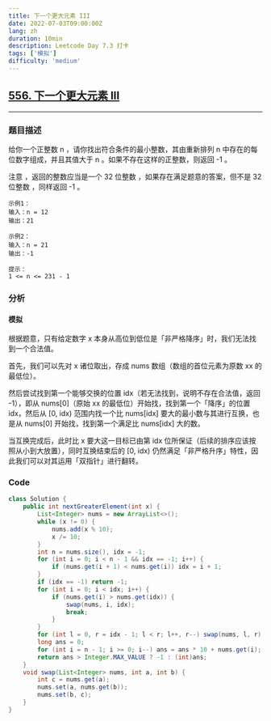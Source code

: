 ```yaml
---
title: 下一个更大元素 III
date: 2022-07-03T09:00:00Z
lang: zh
duration: 10min
description: Leetcode Day 7.3 打卡
tags: ['模拟']
difficulty: 'medium'
---
```


## [556. 下一个更大元素 III](https://leetcode.cn/problems/next-greater-element-iii/) <MarkerMedium />
***
### 题目描述
给你一个正整数 n ，请你找出符合条件的最小整数，其由重新排列 n 中存在的每位数字组成，并且其值大于 n 。如果不存在这样的正整数，则返回 -1 。

注意 ，返回的整数应当是一个 32 位整数 ，如果存在满足题意的答案，但不是 32 位整数 ，同样返回 -1 。
```
示例1：
输入：n = 12
输出：21
```
```
示例2：
输入：n = 21
输出：-1
```
```
提示：
1 <= n <= 231 - 1
```

### 分析
#### 模拟
根据题意，只有给定数字 x 本身从高位到低位是「非严格降序」时，我们无法找到一个合法值。

首先，我们可以先对 x 诸位取出，存成 nums 数组（数组的首位元素为原数 xx 的最低位）。

然后尝试找到第一个能够交换的位置 idx（若无法找到，说明不存在合法值，返回 -1），即从 nums[0]（原始 xx 的最低位）开始找，找到第一个「降序」的位置 idx，然后从 [0, idx) 范围内找一个比 nums[idx] 要大的最小数与其进行互换，也是从 nums[0] 开始找，找到第一个满足比 nums[idx] 大的数。

当互换完成后，此时比 x 要大这一目标已由第 idx 位所保证（后续的排序应该按照从小到大放置），同时互换结束后的 [0, idx) 仍然满足「非严格升序」特性，因此我们可以对其运用「双指针」进行翻转。
### Code

```java
class Solution {
    public int nextGreaterElement(int x) {
        List<Integer> nums = new ArrayList<>();
        while (x != 0) {
            nums.add(x % 10);
            x /= 10;
        }
        int n = nums.size(), idx = -1;
        for (int i = 0; i < n - 1 && idx == -1; i++) {
            if (nums.get(i + 1) < nums.get(i)) idx = i + 1;
        }
        if (idx == -1) return -1;
        for (int i = 0; i < idx; i++) {
            if (nums.get(i) > nums.get(idx)) {
                swap(nums, i, idx);
                break;
            }
        }
        for (int l = 0, r = idx - 1; l < r; l++, r--) swap(nums, l, r);
        long ans = 0;
        for (int i = n - 1; i >= 0; i--) ans = ans * 10 + nums.get(i);
        return ans > Integer.MAX_VALUE ? -1 : (int)ans;
    }
    void swap(List<Integer> nums, int a, int b) {
        int c = nums.get(a);
        nums.set(a, nums.get(b));
        nums.set(b, c);
    }
}
```

